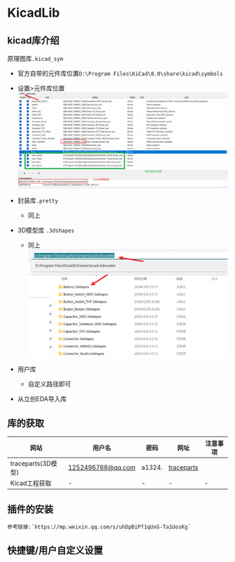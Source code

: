 # KicadLib
## kicad库介绍
原理图库`.kicad_sym`
- 官方自带的元件库位置`D:\Program Files\KiCad\8.0\share\kicad\symbols`

- 设置>元件库位置        
![](images/kicad元件库.png)

- 封装库`.pretty`
    - 同上
- 3D模型库 `.3dshapes`
    - 同上
![](images/kicad3D模型.png)

- 用户库
    - 自定义路径即可
- 从立创EDA导入库


## 库的获取

|网站|用户名|密码|网址|注意事项|
|-|-|-|-|-|
|traceparts(3D模型)|1252496768@qq.com|a1324.|[traceparts](https://www.traceparts.cn/zh/)||
|Kicad工程获取|-|-|-|-|


## 插件的安装
    参考链接:`https://mp.weixin.qq.com/s/uhDpBiPf1qUxG-Ta1UosKg`
## 快捷键/用户自定义设置